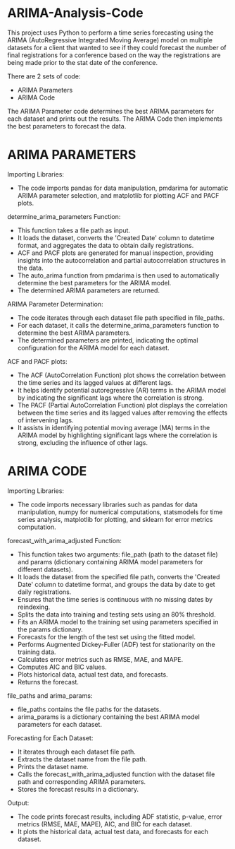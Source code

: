 # ARIMA-Analysis-Code

This project uses Python to perform a time series forecasting using the ARIMA (AutoRegressive Integrated Moving Average) model on multiple datasets for a client that wanted to see if they could forecast the number of final registrations for a conference based on the way the registrations are being made prior to the stat date of the conference.

There are 2 sets of code: 
* ARIMA Parameters
* ARIMA Code

The ARIMA Parameter code determines the best ARIMA parameters for each dataset and prints out the results.
The ARIMA Code then implements the best parameters to forecast the data.


# ARIMA PARAMETERS

Importing Libraries:
* The code imports pandas for data manipulation, pmdarima for automatic ARIMA parameter selection, and matplotlib for plotting ACF and PACF plots.

determine_arima_parameters Function:
* This function takes a file path as input.
* It loads the dataset, converts the 'Created Date' column to datetime format, and aggregates the data to obtain daily registrations.
* ACF and PACF plots are generated for manual inspection, providing insights into the autocorrelation and partial autocorrelation structures in the data.
* The auto_arima function from pmdarima is then used to automatically determine the best parameters for the ARIMA model.
* The determined ARIMA parameters are returned.

ARIMA Parameter Determination:
* The code iterates through each dataset file path specified in file_paths.
* For each dataset, it calls the determine_arima_parameters function to determine the best ARIMA parameters.
* The determined parameters are printed, indicating the optimal configuration for the ARIMA model for each dataset.

ACF and PACF plots:
* The ACF (AutoCorrelation Function) plot shows the correlation between the time series and its lagged values at different lags.
* It helps identify potential autoregressive (AR) terms in the ARIMA model by indicating the significant lags where the correlation is strong.
* The PACF (Partial AutoCorrelation Function) plot displays the correlation between the time series and its lagged values after removing the effects of intervening lags.
* It assists in identifying potential moving average (MA) terms in the ARIMA model by highlighting significant lags where the correlation is strong, excluding the influence of other lags.



# ARIMA CODE
Importing Libraries: 
* The code imports necessary libraries such as pandas for data manipulation, numpy for numerical computations, statsmodels for time series analysis, matplotlib for plotting, and sklearn for error metrics computation.

forecast_with_arima_adjusted Function:

* This function takes two arguments: file_path (path to the dataset file) and params (dictionary containing ARIMA model parameters for different datasets).
* It loads the dataset from the specified file path, converts the 'Created Date' column to datetime format, and groups the data by date to get daily registrations.
* Ensures that the time series is continuous with no missing dates by reindexing.
* Splits the data into training and testing sets using an 80% threshold.
* Fits an ARIMA model to the training set using parameters specified in the params dictionary.
* Forecasts for the length of the test set using the fitted model.
* Performs Augmented Dickey-Fuller (ADF) test for stationarity on the training data.
* Calculates error metrics such as RMSE, MAE, and MAPE.
* Computes AIC and BIC values.
* Plots historical data, actual test data, and forecasts.
* Returns the forecast.

file_paths and arima_params:
* file_paths contains the file paths for the datasets.
* arima_params is a dictionary containing the best ARIMA model parameters for each dataset.

Forecasting for Each Dataset:
* It iterates through each dataset file path.
* Extracts the dataset name from the file path.
* Prints the dataset name.
* Calls the forecast_with_arima_adjusted function with the dataset file path and corresponding ARIMA parameters.
* Stores the forecast results in a dictionary.

Output:
* The code prints forecast results, including ADF statistic, p-value, error metrics (RMSE, MAE, MAPE), AIC, and BIC for each dataset.
* It plots the historical data, actual test data, and forecasts for each dataset.
